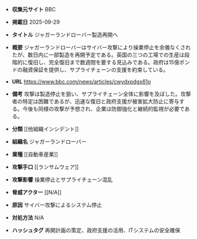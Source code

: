 - **収集元サイト**
BBC

- **掲載日**
2025-09-29

- **タイトル**
ジャガーランドローバー製造再開へ

- **概要**
ジャガーランドローバーはサイバー攻撃により操業停止を余儀なくされたが、数日内に一部製造を再開予定である。英国の三つの工場での生産は段階的に復旧し、完全復旧まで数週間を要する見込みである。政府は15億ポンドの融資保証を提供し、サプライチェーンの支援を約束している。

- **URL**
https://www.bbc.com/news/articles/cwydxpdgx61o

- **備考**
攻撃は製造停止を狙い、サプライチェーン全体に影響を及ぼした。攻撃者の特定は困難であるが、迅速な復旧と政府支援が被害拡大防止に寄与する。今後も同様の攻撃が予想され、企業は防御強化と継続的監視が必要である。

- **分類**
[[他組織インシデント]]

- **組織名**
ジャガーランドローバー

- **業種**
[[自動車産業]]

- **攻撃手口**
[[ランサムウェア]]

- **攻撃影響**
操業停止とサプライチェーン混乱

- **脅威アクター**
[[N/A]]

- **原因**
サイバー攻撃によるシステム停止

- **対処方法**
N/A

- **ハッシュタグ**
再開計画の策定、政府支援の活用、ITシステムの安全確保
